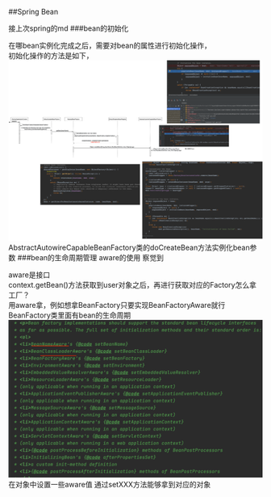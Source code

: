 ##Spring Bean

接上次spring的md
###bean的初始化

在哪bean实例化完成之后，需要对bean的属性进行初始化操作，  
初始化操作的方法是如下，
![img.png](img.png)
AbstractAutowireCapableBeanFactory类的doCreateBean方法实例化bean参数
###bean的生命周期管理
aware的使用 察觉到

aware是接口  
context.getBean()方法获取到user对象之后，再进行获取对应的Factory怎么拿工厂？  
用aware拿，例如想拿BeanFactory只要实现BeanFactoryAware就行  
BeanFactory类里面有bean的生命周期
![img_1.png](img_1.png)
在对象中设置一些aware值 通过setXXX方法能够拿到对应的对象  




